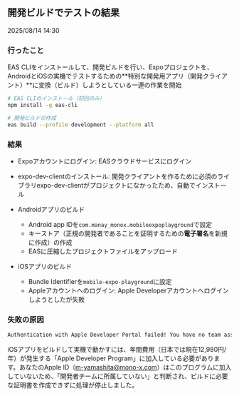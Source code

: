 ## 開発ビルドでテストの結果

2025/08/14 14:30

### 行ったこと

EAS CLIをインストールして、開発ビルドを行い、Expoプロジェクトを、AndroidとiOSの実機でテストするための**特別な開発用アプリ（開発クライアント）**に変換（ビルド）しようとしている一連の作業を開始

```bash
# EAS CLIのインストール（初回のみ）
npm install -g eas-cli

# 開発ビルドの作成
eas build --profile development --platform all
```

### 結果
* Expoアカウントにログイン: EASクラウドサービスにログイン
* expo-dev-clientのインストール: 開発クライアントを作るために必須のライブラリexpo-dev-clientがプロジェクトになかったため、自動でインストール

* Androidアプリのビルド
  * Android app IDを`com.manay_monox.mobileexpoplayground`で設定
  * キーストア（正規の開発者であることを証明するための**電子署名**を新規に作成）の作成
  * EASに圧縮したプロジェクトファイルをアップロード
  
* iOSアプリのビルド
  * Bundle Identifierを`mobile-expo-playground`に設定
  * Appleアカウントへのログイン: Apple Developerアカウントへログインしようとしたが失敗

### 失敗の原因

```bash
Authentication with Apple Developer Portal failed! You have no team associated with your Apple account, cannot proceed.
```

iOSアプリをビルドして実機で動かすには、年間費用（日本では現在12,980円/年）が発生する「Apple Developer Program」に加入している必要があります。あなたのApple ID（m-yamashita@mono-x.com）はこのプログラムに加入していないため、「開発者チームに所属していない」と判断され、ビルドに必要な証明書を作成できずに処理が停止しました。